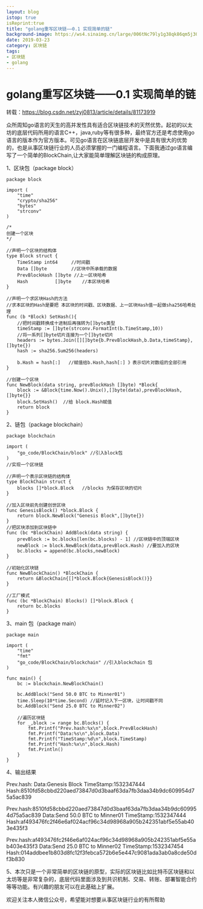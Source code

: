 ```yaml
---
layout: blog
istop: true
isReprint:true
title: "golang重写区块链——0.1 实现简单的链"
background-image: https://ws4.sinaimg.cn/large/006tNc79ly1g38qk86qm5j30ni0q875t.jpg
date: 2019-03-23
category: 区块链
tags:
- 区块链
- golang
---
```


# golang重写区块链——0.1 实现简单的链
转载：https://blog.csdn.net/zyj0813/article/details/81173919

众所周知go语言的天生的高并发性具有适合区块链技术的天然优势。起初的以太坊的底层代码所用的语言C++，java,ruby等有很多种，最终官方还是考虑使用go 语言的版本作为官方版本。可见go语言在区块链底层开发中是具有很大的优势的，也是从事区块链行业的人员必须掌握的一门编程语言。下面我通过go语言编写了一个简单的BlockChain,让大家能简单理解区块链的构成原理。

1、区块包（package block）

```
package block
 
import (
	"time"
	"crypto/sha256"
	"bytes"
	"strconv"
)
 
/*
创建一个区块
*/
 
//声明一个区块的结构体
type Block struct {
	TimeStamp int64		//时间戳
	Data []byte			//区块中所承载的数据
	PrevBlockHash []byte //上一区块哈希
	Hash 		  []byte	//本区块哈希
}
 
//声明一个求区块Hash的方法
//求本区块的Hash是要把 本区块的时间戳、区块数据、上一区块Hash值一起做sha256哈希处理
func (b *Block) SetHash(){
	//把时间戳转换成十进制后再强转为[]byte类型
	timeStamp := []byte(strconv.FormatInt(b.TimeStamp,10))
	//将一系列[]byte切片连接为一个[]byte切片
	headers := bytes.Join([][]byte{b.PrevBlockHash,b.Data,timeStamp},[]byte{})
	hash := sha256.Sum256(headers)
 
	b.Hash = hash[:]   //赋值给b.Hash,hash[:] 》表示切片对数组的全部引用
}
 
//创建一个区块
func NewBlock(data string, prevBlockHash []byte) *Block{
	block := &Block{time.Now().Unix(),[]byte(data),prevBlockHash,[]byte{}}
	block.SetHash()  //给 block.Hash赋值
	return block
}
```

2、链包（package blockchain）

```
package blockchain
 
import (
	"go_code/BlockChain/block" //引入block包
)
//实现一个区块链
 
//声明一个表示区块链的结构体
type BlockChain struct {
	blocks []*block.Block   //blocks 为保存区块的切片
}
 
//加入区块前先创建创世区块
func GenesisBlock() *block.Block {
	return block.NewBlock("Genesis Block",[]byte{})
}
//把区块添加到区块链中
func (bc *BlockChain) AddBlock(data string) {
	prevBlock := bc.blocks[len(bc.blocks) - 1] //区块链中的顶端区块
	newBlock := block.NewBlock(data,prevBlock.Hash) //要加入的区块
	bc.blocks = append(bc.blocks,newBlock)
}
 
//初始化区块链
func NewBlockChain() *BlockChain {
	return &BlockChain{[]*block.Block{GenesisBlock()}}
}
 
//工厂模式
func (bc *BlockChain) Blocks() []*block.Block {
	return bc.blocks
}
```

3、main 包（package main）

```
package main
 
import (
	"time"
	"fmt"
	"go_code/BlockChain/blockchain"	//引入blockchain 包
)
 
func main() {
	bc := blockchain.NewBlockChain()
 
	bc.AddBlock("Send 50.0 BTC to Minner01")
	time.Sleep(10*time.Second) //延时记入下一区块，让时间戳不同
	bc.AddBlock("Send 25.0 BTC to Minner02")
 
	//遍历区块链
	for _,block := range bc.Blocks() {
		fmt.Printf("Prev.hash:%x\n",block.PrevBlockHash)
		fmt.Printf("Data:%s\n",block.Data)
		fmt.Printf("TimeStamp:%d\n",block.TimeStamp)
		fmt.Printf("Hash:%x\n",block.Hash)
		fmt.Println()
	}
}
```

4、输出结果

Prev.hash:
Data:Genesis Block
TimeStamp:1532347444
Hash:8510fd58cbbd220aed73847d0d3baaf63da7fb3daa34b9dc609954d75a5ac839

Prev.hash:8510fd58cbbd220aed73847d0d3baaf63da7fb3daa34b9dc609954d75a5ac839
Data:Send 50.0 BTC to Minner01
TimeStamp:1532347444
Hash:af493476fc2f46e6af024acf96c34d98968a905b242351abf5e55ab403e435f3

Prev.hash:af493476fc2f46e6af024acf96c34d98968a905b242351abf5e55ab403e435f3
Data:Send 25.0 BTC to Minner02
TimeStamp:1532347454
Hash:014addbee1b803d8fc12f3febca572b6e5e447c9081ada3ab0a8cde50df3b830

5、本次只是一个非常简单的区块链的原型，实际的区块链比如比特币区块链和以太坊等是非常复杂的，底层代码里面涉及到共识机制、交易、转账、部署智能合约等等功能。有兴趣的朋友可以在此基础上扩展。

欢迎关注本人微信公众号，希望能对想要从事区块链行业的有所帮助